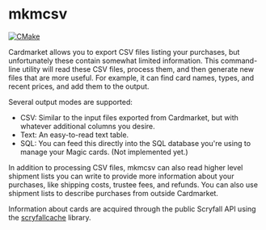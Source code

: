 # mkmcsv
[![CMake](https://github.com/demogorgon1/mkmcsv/actions/workflows/cmake.yml/badge.svg)](https://github.com/demogorgon1/mkmcsv/actions/workflows/cmake.yml)

Cardmarket allows you to export CSV files listing your purchases, but unfortunately these contain somewhat limited information. This command-line utility will read these CSV files, process them, and then generate new files that are more useful. For example, it can find card names, types, and recent prices, and add them to the output. 

Several output modes are supported:

- CSV: Similar to the input files exported from Cardmarket, but with whatever additional columns you desire.
- Text: An easy-to-read text table.
- SQL: You can feed this directly into the SQL database you're using to manage your Magic cards. (Not implemented yet.)

In addition to processing CSV files, mkmcsv can also read higher level shipment lists you can write to provide more information about your purchases, like shipping costs, trustee fees, and refunds. You can also use shipment lists to describe purchases from outside Cardmarket.

Information about cards are acquired through the public Scryfall API using the [scryfallcache](https://github.com/demogorgon1/scryfallcache) library.
